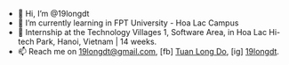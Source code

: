 - 👋 Hi, I’m @19longdt
- 🌱 I’m currently learning in FPT University - Hoa Lac Campus
- 🌟 Internship at the Technology Villages 1, Software Area, in Hoa Lac Hi-tech Park, Hanoi, Vietnam | 14 weeks.
- 📫 Reach me on 19longdt@gmail.com, [fb] [Tuan Long Do](https://www.facebook.com/19longdt), [ig] [19longdt](https://www.instagram.com/19longdt).
